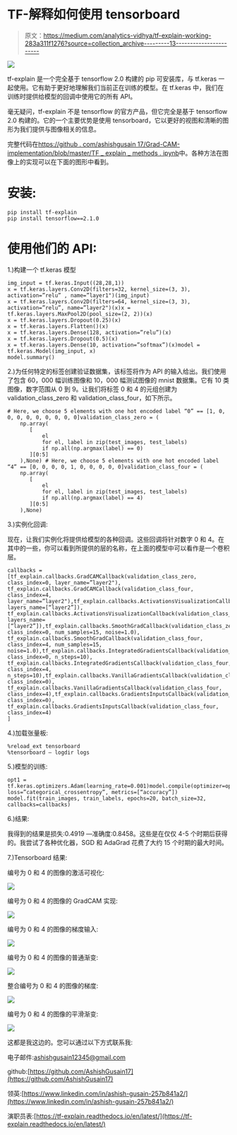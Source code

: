 # TF-解释如何使用 tensorboard

> 原文：<https://medium.com/analytics-vidhya/tf-explain-working-283a311f1276?source=collection_archive---------13----------------------->

![](img/7403bafeb48fe3e2c07c93ad2254e494.png)

tf-explain 是一个完全基于 tensorflow 2.0 构建的 pip 可安装库，与 tf.keras 一起使用。它有助于更好地理解我们当前正在训练的模型。在 tf.keras 中，我们在训练时提供给模型的回调中使用它的所有 API。

毫无疑问，tf-explain 不是 tensorflow 的官方产品，但它完全是基于 tensorflow 2.0 构建的。它的一个主要优势是使用 tensorboard，它以更好的视图和清晰的图形为我们提供与图像相关的信息。

完整代码在[https://github . com/ashishgusain 17/Grad-CAM-implementation/blob/master/TF _ explain _ methods . ipynb](https://github.com/AshishGusain17/Grad-CAM-implementation/blob/master/tf_explain_methods.ipynb)中。各种方法在图像上的实现可以在下面的图形中看到。

# **安装:**

```
pip install tf-explain
pip install tensorflow==2.1.0
```

# **使用他们的 API:**

1.)构建一个 tf.keras 模型

```
img_input = tf.keras.Input((28,28,1))
x = tf.keras.layers.Conv2D(filters=32, kernel_size=(3, 3), activation=”relu” , name=”layer1")(img_input)
x = tf.keras.layers.Conv2D(filters=64, kernel_size=(3, 3), activation=”relu”, name=”layer2")(x)x = tf.keras.layers.MaxPool2D(pool_size=(2, 2))(x)
x = tf.keras.layers.Dropout(0.25)(x)
x = tf.keras.layers.Flatten()(x)
x = tf.keras.layers.Dense(128, activation=”relu”)(x)
x = tf.keras.layers.Dropout(0.5)(x)
x = tf.keras.layers.Dense(10, activation=”softmax”)(x)model = tf.keras.Model(img_input, x)
model.summary()
```

2.)为任何特定的标签创建验证数据集，该标签将作为 API 的输入给出。我们使用了包含 60，000 幅训练图像和 10，000 幅测试图像的 mnist 数据集。它有 10 类图像，数字范围从 0 到 9。让我们将标签 0 和 4 的元组创建为 validation_class_zero 和 validation_class_four，如下所示。

```
# Here, we choose 5 elements with one hot encoded label “0” == [1, 0, 0, 0, 0, 0, 0, 0, 0, 0]validation_class_zero = (
    np.array(
       [
           el
           for el, label in zip(test_images, test_labels) 
           if np.all(np.argmax(label) == 0)
       ][0:5]
    ),None) # Here, we choose 5 elements with one hot encoded label “4” == [0, 0, 0, 0, 1, 0, 0, 0, 0, 0]validation_class_four = (
    np.array(
       [
           el
           for el, label in zip(test_images, test_labels)
           if np.all(np.argmax(label) == 4)
       ][0:5]
    ),None)
```

3.)实例化回调:

现在，让我们实例化将提供给模型的各种回调。这些回调将针对数字 0 和 4。在其中的一些，你可以看到所提供的层的名称，在上面的模型中可以看作是一个卷积层。

```
callbacks = [tf_explain.callbacks.GradCAMCallback(validation_class_zero, class_index=0, layer_name=”layer2"),
tf_explain.callbacks.GradCAMCallback(validation_class_four, class_index=4, layer_name=”layer2"),tf_explain.callbacks.ActivationsVisualizationCallback(validation_class_zero, layers_name=[“layer2”]),
tf_explain.callbacks.ActivationsVisualizationCallback(validation_class_four, layers_name=[“layer2”]),tf_explain.callbacks.SmoothGradCallback(validation_class_zero, class_index=0, num_samples=15, noise=1.0),
tf_explain.callbacks.SmoothGradCallback(validation_class_four, class_index=4, num_samples=15, noise=1.0),tf_explain.callbacks.IntegratedGradientsCallback(validation_class_zero, class_index=0, n_steps=10),
tf_explain.callbacks.IntegratedGradientsCallback(validation_class_four, class_index=4, n_steps=10),tf_explain.callbacks.VanillaGradientsCallback(validation_class_zero, class_index=0),
tf_explain.callbacks.VanillaGradientsCallback(validation_class_four, class_index=4),tf_explain.callbacks.GradientsInputsCallback(validation_class_zero, class_index=0),
tf_explain.callbacks.GradientsInputsCallback(validation_class_four, class_index=4)
]
```

4.)加载张量板:

```
%reload_ext tensorboard
%tensorboard — logdir logs
```

5.)模型的训练:

```
opt1 = tf.keras.optimizers.Adam(learning_rate=0.001)model.compile(optimizer=opt1, loss=”categorical_crossentropy”, metrics=[“accuracy”])
model.fit(train_images, train_labels, epochs=20, batch_size=32, callbacks=callbacks)
```

6.)结果:

我得到的结果是损失:0.4919 —准确度:0.8458。这些是在仅仅 4-5 个时期后获得的。我尝试了各种优化器，SGD 和 AdaGrad 花费了大约 15 个时期的最大时间。

7.)Tensorboard 结果:

编号为 0 和 4 的图像的激活可视化:

![](img/034c91e4223210f1f7d52980642b517f.png)

编号为 0 和 4 的图像的 GradCAM 实现:

![](img/2c715d42c15c3132fc4c7a3321fea9a9.png)

编号为 0 和 4 的图像的梯度输入:

![](img/82efd17c36d32e8f1aac0e7b0f2ca6b5.png)

编号为 0 和 4 的图像的普通渐变:

![](img/3a2f377933b9187cc84adaa6141fe1e0.png)

整合编号为 0 和 4 的图像的梯度:

![](img/a3334f45155740a39af4ef1c73d81175.png)

编号为 0 和 4 的图像的平滑渐变:

![](img/d4c910d44d7def63a95511b6865fea61.png)

这都是我这边的。您可以通过以下方式联系我:

电子邮件:ashishgusain12345@gmail.com

github:[https://github.com/AshishGusain17](https://github.com/AshishGusain17)

领英:[https://www.linkedin.com/in/ashish-gusain-257b841a2/](https://www.linkedin.com/in/ashish-gusain-257b841a2/)

演职员表:[https://tf-explain.readthedocs.io/en/latest/](https://tf-explain.readthedocs.io/en/latest/)